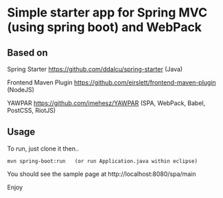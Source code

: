 Simple starter app for Spring MVC (using spring boot) and WebPack
=================================================================

Based on
-


Spring Starter https://github.com/ddalcu/spring-starter (Java)

Frontend Maven Plugin https://github.com/eirslett/frontend-maven-plugin (NodeJS)

YAWPAR https://github.com/imehesz/YAWPAR (SPA, WebPack, Babel, PostCSS, RiotJS)


Usage
-

To run, just clone it then..

    mvn spring-boot:run   (or run Application.java within eclipse)
    
You should see the sample page at http://localhost:8080/spa/main

Enjoy
